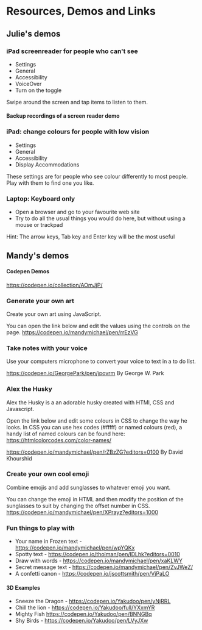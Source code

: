 # Resources, Demos and Links

## Julie's demos

### iPad screenreader for people who can't see

* Settings
* General
* Accessibility
* VoiceOver
* Turn on the toggle


Swipe around the screen and tap items to listen to them.

#### Backup recordings of a screen reader demo


### iPad: change colours for people with low vision

* Settings
* General
* Accessibility
* Display Accommodations

These settings are for people who see colour differently to most people. Play with them to find one you like.

### Laptop: Keyboard only

* Open a browser and go to your favourite web site
* Try to do all the usual things you would do here, but without using a mouse or trackpad

Hint: The arrow keys, Tab key and Enter key will be the most useful


## Mandy's demos

#### Codepen Demos

https://codepen.io/collection/AOmJjP/

### Generate your own art
Create your own art using JavaScript.

You can open the link below and edit the values using the controls on the page.
https://codepen.io/mandymichael/pen/rrEzVG


### Take notes with your voice
Use your computers microphone to convert your voice to text in a to do list.

https://codepen.io/GeorgePark/pen/jpovrm
By George W. Park

### Alex the Husky
Alex the Husky is a an adorable husky created with HTMl, CSS and Javascript.

Open the link below and edit some colours in CSS to change the way he looks.
In CSS you can use hex codes (#fffff) or named colours (red), a handy list of named colours can be found here: https://htmlcolorcodes.com/color-names/

https://codepen.io/mandymichael/pen/rZBzZG?editors=0100
By  David Khourshid

### Create your own cool emoji
Combine emojis and add sunglasses to whatever emoji you want.

You can change the emoji in HTML and then modify the position of the sunglasses to suit by changing the offset number in CSS.
https://codepen.io/mandymichael/pen/XPrayz?editors=1000

### Fun things to play with

* Your name in Frozen text - https://codepen.io/mandymichael/pen/wpYQKx
* Spotty text - https://codepen.io/tholman/pen/lDLhk?editors=0010
* Draw with words - https://codepen.io/mandymichael/pen/xaKLWY
* Secret message text - https://codepen.io/mandymichael/pen/ZvJWeZ/
* A confetti canon - https://codepen.io/jscottsmith/pen/VjPaLO

#### 3D Examples

* Sneeze the Dragon - https://codepen.io/Yakudoo/pen/yNjRRL
* Chill the lion - https://codepen.io/Yakudoo/full/YXxmYR
* Mighty Fish https://codepen.io/Yakudoo/pen/BNNGBq
* Shy Birds - https://codepen.io/Yakudoo/pen/LVyJXw


